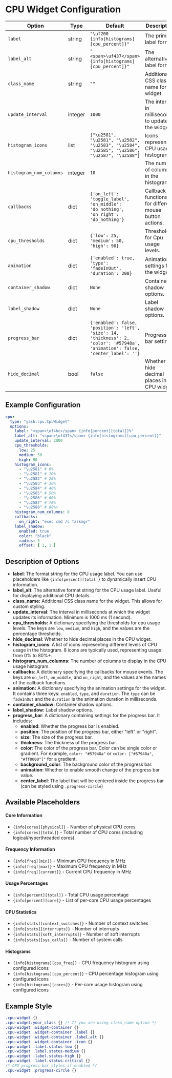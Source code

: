 # CPU Widget Configuration

| Option                | Type    | Default                                                                 | Description                                                                 |
|-----------------------|---------|-------------------------------------------------------------------------|-----------------------------------------------------------------------------|
| `label`               | string  | `"\uf200 {info[histograms][cpu_percent]}"`                              | The primary label format.                                                   |
| `label_alt`           | string  | `"<span>\uf437</span> {info[histograms][cpu_percent]}"` | The alternative label format.                                               |
| `class_name`        | string  | `""`                                                                                  | Additional CSS class name for the widget.                                    |
| `update_interval`     | integer | `1000`                                                                  | The interval in milliseconds to update the widget.                          |
| `histogram_icons`     | list    | `["\u2581", "\u2581", "\u2582", "\u2583", "\u2584", "\u2585", "\u2586", "\u2587", "\u2588"]` | Icons representing CPU usage histograms.                                    |
| `histogram_num_columns` | integer | `10`                                                                    | The number of columns in the histogram.                                     |
| `callbacks`           | dict    | `{'on_left': 'toggle_label', 'on_middle': 'do_nothing', 'on_right': 'do_nothing'}` | Callback functions for different mouse button actions.                      |
| `cpu_thresholds` | dict  | `{'low': 25, 'medium': 50, 'high': 90}`                                 | Thresholds for Cpu usage levels. |
| `animation`         | dict    | `{'enabled': true, 'type': 'fadeInOut', 'duration': 200}`               | Animation settings for the widget.                                          |
| `container_shadow`   | dict   | `None`                  | Container shadow options.                       |
| `label_shadow`         | dict   | `None`                  | Label shadow options.                 |
| `progress_bar`       | dict    | `{'enabled': false, 'position': 'left', 'size': 14, 'thickness': 2, 'color': '#57948a', 'animation': false, 'center_label': ''}` | Progress bar settings.                                                      |
| `hide_decimal`       | bool    | `false`                                                                 | Whether to hide decimal places in the CPU widget.                          |

## Example Configuration

```yaml
cpu:
  type: "yasb.cpu.CpuWidget"
  options:
    label: "<span>\uf4bc</span> {info[percent][total]}%"
    label_alt: "<span>\uf437</span> {info[histograms][cpu_percent]}"
    update_interval: 2000
    cpu_thresholds:
      low: 25
      medium: 50
      high: 90
    histogram_icons:
      - "\u2581" # 0%
      - "\u2581" # 10%
      - "\u2582" # 20%
      - "\u2583" # 30%
      - "\u2584" # 40%
      - "\u2585" # 50%
      - "\u2586" # 60%
      - "\u2587" # 70%
      - "\u2588" # 80%+
    histogram_num_columns: 8
    callbacks:
      on_right: "exec cmd /c Taskmgr"
    label_shadow:
      enabled: true
      color: "black"
      radius: 3
      offset: [ 1, 1 ]
```

## Description of Options

- **label**: The format string for the CPU usage label. You can use placeholders like `{info[percent][total]}` to dynamically insert CPU information.
- **label_alt**: The alternative format string for the CPU usage label. Useful for displaying additional CPU details.
- **class_name:** Additional CSS class name for the widget. This allows for custom styling.
- **update_interval**: The interval in milliseconds at which the widget updates its information. Minimum is 1000 ms (1 second).
- **cpu_thresholds:** A dictionary specifying the thresholds for cpu usage levels. The keys are `low`, `medium`, and `high`, and the values are the percentage thresholds.
- **hide_decimal**: Whether to hide decimal places in the CPU widget.
- **histogram_icons**: A list of icons representing different levels of CPU usage in the histogram. 8 icons are typically used, representing usage from 0% to 80%+.
- **histogram_num_columns**: The number of columns to display in the CPU usage histogram.
- **callbacks**: A dictionary specifying the callbacks for mouse events. The keys are `on_left`, `on_middle`, and `on_right`, and the values are the names of the callback functions.
- **animation:** A dictionary specifying the animation settings for the widget. It contains three keys: `enabled`, `type`, and `duration`. The `type` can be `fadeInOut` and the `duration` is the animation duration in milliseconds.
- **container_shadow:** Container shadow options.
- **label_shadow:** Label shadow options.
- **progress_bar**: A dictionary containing settings for the progress bar. It includes:
  - **enabled**: Whether the progress bar is enabled.
  - **position**: The position of the progress bar, either "left" or "right".
  - **size**: The size of the progress bar.
  - **thickness**: The thickness of the progress bar.
  - **color**: The color of the progress bar. Color can be single color or gradient. For example, `color: "#57948a"` or `color: ["#57948a", "#ff0000"]"` for a gradient.
  - **background_color**: The background color of the progress bar.
  - **animation**: Whether to enable smooth change of the progress bar value.
  - **center_label**: The label that will be centered inside the progress bar (can be styled using `.progress-circle`)

## Available Placeholders

#### Core Information
- `{info[cores][physical]}` - Number of physical CPU cores
- `{info[cores][total]}` - Total number of CPU cores (including logical/hyperthreaded cores)

#### Frequency Information
- `{info[freq][min]}` - Minimum CPU frequency in MHz
- `{info[freq][max]}` - Maximum CPU frequency in MHz  
- `{info[freq][current]}` - Current CPU frequency in MHz

#### Usage Percentages
- `{info[percent][total]}` - Total CPU usage percentage
- `{info[percent][core]}` - List of per-core CPU usage percentages

#### CPU Statistics
- `{info[stats][context_switches]}` - Number of context switches
- `{info[stats][interrupts]}` - Number of interrupts
- `{info[stats][soft_interrupts]}` - Number of soft interrupts
- `{info[stats][sys_calls]}` - Number of system calls

#### Histograms
- `{info[histograms][cpu_freq]}` - CPU frequency histogram using configured icons
- `{info[histograms][cpu_percent]}` - CPU percentage histogram using configured icons
- `{info[histograms][cores]}` - Per-core usage histogram using configured icons

## Example Style
```css
.cpu-widget {}
.cpu-widget.your_class {} /* If you are using class_name option */
.cpu-widget .widget-container {}
.cpu-widget .widget-container .label {}
.cpu-widget .widget-container .label.alt {}
.cpu-widget .widget-container .icon {}
.cpu-widget .label.status-low {}
.cpu-widget .label.status-medium {}
.cpu-widget .label.status-high {}
.cpu-widget .label.status-critical {}
/* CPU progress bar styles if enabled */
.cpu-widget .progress-circle {} 
```